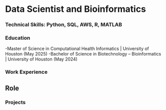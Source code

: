 # Data Scientist and Bioinformatics

### Technical Skills: Python, SQL, AWS, R, MATLAB

### Education
-Master of Science in Computational Health Informatics | University of Houston (May 2025)
-Bachelor of Science in Biotechnology – Bioinformatics | University of Houston (May 2024)

### Work Experience
**Role**
-
### Projects

